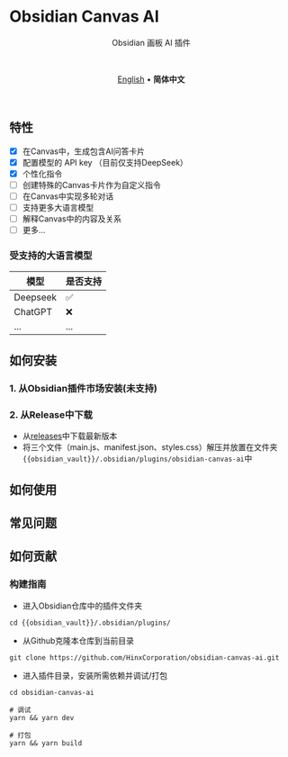 # Obsidian Canvas AI

<p align=center>
Obsidian 画板 AI 插件
</p>

<br>

<p align=center>
<a href="https://github.com/HinxCorporation/obsidian-canvas-ai#obsidian-canvas-ai">English</a> • <b>简体中文</b>
</p>

<br>

## 特性

- [x] 在Canvas中，生成包含AI问答卡片
- [x] 配置模型的 API key （目前仅支持DeepSeek）
- [x] 个性化指令
- [ ] 创建特殊的Canvas卡片作为自定义指令
- [ ] 在Canvas中实现多轮对话
- [ ] 支持更多大语言模型
- [ ] 解释Canvas中的内容及关系
- [ ] 更多...

### 受支持的大语言模型

| 模型     | 是否支持 |
| -------- | ------- |
| Deepseek | ✅      |
| ChatGPT  | ❌      |
| ...      |...      |

## 如何安装

### 1. 从Obsidian插件市场安装(未支持)

### 2. 从Release中下载

- 从[releases](https://github.com/HinxCorporation/obsidian-canvas-ai/releases/tag/0.1.0)中下载最新版本
- 将三个文件（main.js、manifest.json、styles.css）解压并放置在文件夹 `{{obsidian_vault}}/.obsidian/plugins/obsidian-canvas-ai`中

## 如何使用

## 常见问题

## 如何贡献

### 构建指南

- 进入Obsidian仓库中的插件文件夹

```shell
cd {{obsidian_vault}}/.obsidian/plugins/
```

- 从Github克隆本仓库到当前目录

```shell
git clone https://github.com/HinxCorporation/obsidian-canvas-ai.git
```

- 进入插件目录，安装所需依赖并调试/打包

```shell
cd obsidian-canvas-ai

# 调试
yarn && yarn dev

# 打包
yarn && yarn build
```
